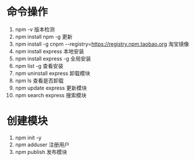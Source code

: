# 命令操作
1. npm -v												版本检测
2. npm install npm -g 					更新
3. npm install -g cnpm --registry=https://registry.npm.taobao.org		淘宝镜像
4. npm install express					本地安装
5. npm install express -g 			全局安装
6. npm list -g									查看安装
7. npm uninstall express				卸载模块
8. npm ls												查看是否卸载
9. npm update express						更新模块
10. npm search express					搜索模块

# 创建模块
1. npm init -y
2. npm adduser 					注册用户
3. npm publish					发布模块